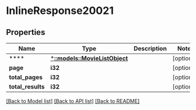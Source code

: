 # InlineResponse20021

## Properties

Name | Type | Description | Notes
------------ | ------------- | ------------- | -------------
**** | [***::models::MovieListObject**](movie-list-object.md) |  | [optional] 
**page** | **i32** |  | [optional] 
**total_pages** | **i32** |  | [optional] 
**total_results** | **i32** |  | [optional] 

[[Back to Model list]](../README.md#documentation-for-models) [[Back to API list]](../README.md#documentation-for-api-endpoints) [[Back to README]](../README.md)


